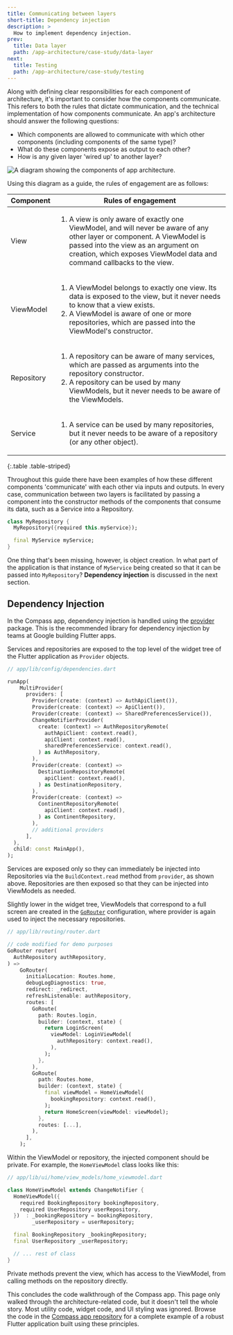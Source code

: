 ```yaml
---
title: Communicating between layers
short-title: Dependency injection
description: >
  How to implement dependency injection.
prev: 
  title: Data layer
  path: /app-architecture/case-study/data-layer
next:
  title: Testing
  path: /app-architecture/case-study/testing
---
```


Along with defining clear responsibilities for each component of architecture,
it's important to consider how the components communicate. 
This refers to both the rules that dictate communication, 
and the technical implementation of how components communicate. 
An app's architecture should answer the following questions:

* Which components are allowed to communicate with which other components
  (including components of the same type)?
* What do these components expose as output to each other?
* How is any given layer 'wired up' to another layer?

<img src='/assets/images/docs/app-architecture/guide/feature-architecture-simplified.png'
alt="A diagram showing the components of app architecture.">

Using this diagram as a guide, the rules of engagement are as follows:

| Component  | Rules of engagement                                                                                                                                                                                                                                        |
|------------|------------------------------------------------------------------------------------------------------------------------------------------------------------------------------------------------------------------------------------------------------------|
| View       | <ol><li> A view is only aware of exactly one ViewModel, and will never be aware of any other layer or component. A ViewModel is passed into the view as an argument on creation, which exposes ViewModel data and command callbacks to the view. </li></ul> |
| ViewModel  | <ol><li>A ViewModel belongs to exactly one view. Its data is exposed to the view, but it never needs to know that a view exists.</li><li>A ViewModel is aware of one or more repositories, which are passed into the ViewModel's constructor.</li></ul>    |
| Repository | <ol><li>A repository can be aware of many services, which are passed as arguments into the repository constructor.</li><li>A repository can be used by many ViewModels, but it never needs to be aware of the ViewModels.</li></ol>                        |
| Service    | <ol><li>A service can be used by many repositories, but it never needs to be aware of a repository (or any other object).</li></ol>                                                                                                                        |

{:.table .table-striped}

Throughout this guide there have been examples of how 
these different components 'communicate' with each other via inputs and outputs. 
In every case, communication between two layers is facilitated by passing 
a component into the constructor methods of the components that 
consume its data, such as a Service into a Repository.

```dart
class MyRepository {
  MyRepository({required this.myService});

  final MyService myService;
}
```

One thing that's been missing, however, is object creation. In what part of the
application is that instance of `MyService` being created so that it can be
passed into `MyRepository`? **Dependency injection** is discussed in
the next section.

## Dependency Injection

In the Compass app, dependency injection is handled using
the [provider](https://pub.dev/packages/provider) package. 
This is the recommended library for dependency injection by 
teams at Google building Flutter apps.

Services and repositories are exposed to the top level of the widget tree of
the Flutter application as `Provider` objects.

```dart
// app/lib/config/dependencies.dart

runApp(
    MultiProvider(
      providers: [
        Provider(create: (context) => AuthApiClient()),
        Provider(create: (context) => ApiClient()),
        Provider(create: (context) => SharedPreferencesService()),
        ChangeNotifierProvider(
          create: (context) => AuthRepositoryRemote(
            authApiClient: context.read(),
            apiClient: context.read(),
            sharedPreferencesService: context.read(),
          ) as AuthRepository,
        ),
        Provider(create: (context) => 
          DestinationRepositoryRemote(
            apiClient: context.read(),
          ) as DestinationRepository,
        ),
        Provider(create: (context) => 
          ContinentRepositoryRemote(
            apiClient: context.read(),
          ) as ContinentRepository,
        ),
        // additional providers
      ],
  ),
  child: const MainApp(),
);
```

Services are exposed only so they can immediately be 
injected into Repositories via the `BuildContext.read` method from `provider`, 
as shown above. Repositories are then exposed so that they 
can be injected into ViewModels as needed.

Slightly lower in the widget tree, 
ViewModels that correspond to a full screen are created in 
the [`GoRouter`][] configuration, 
where provider is again used to inject the necessary repositories.

```dart
// app/lib/routing/router.dart

// code modified for demo purposes
GoRouter router(
  AuthRepository authRepository,
) =>
    GoRouter(
      initialLocation: Routes.home,
      debugLogDiagnostics: true,
      redirect: _redirect,
      refreshListenable: authRepository,
      routes: [
        GoRoute(
          path: Routes.login,
          builder: (context, state) {
            return LoginScreen(
              viewModel: LoginViewModel(
                authRepository: context.read(),
              ),
            );
          },
        ),
        GoRoute(
          path: Routes.home,
          builder: (context, state) {
            final viewModel = HomeViewModel(
              bookingRepository: context.read(),
            );
            return HomeScreen(viewModel: viewModel);
          },
          routes: [...],
        ),
      ],
    );

```

Within the ViewModel or repository, the injected component should be private.
For example, the `HomeViewModel` class looks like this:

```dart
// app/lib/ui/home/view_models/home_viewmodel.dart

class HomeViewModel extends ChangeNotifier {
  HomeViewModel({
    required BookingRepository bookingRepository,
    required UserRepository userRepository,
  })  : _bookingRepository = bookingRepository,
        _userRepository = userRepository;

  final BookingRepository _bookingRepository;
  final UserRepository _userRepository;

  // ... rest of class
}

```

Private methods prevent the view, which has access to the ViewModel, from
calling methods on the repository directly.

This concludes the code walkthrough of the Compass app. This page only walked
through the architecture-related code, but it doesn't tell the whole story. Most
utility code, widget code, and UI styling was ignored. Browse the code in
the [Compass app repository](https://github.com/flutter/samples/) for a complete
example of a robust Flutter application built using these principles.

[provider]: https://pub.dev/packages/provider
[`GoRouter`]: (https://pub.dev/packages/go_router)
[Compass app repository]: https://github.com/flutter/samples/tree/main/compass_app
